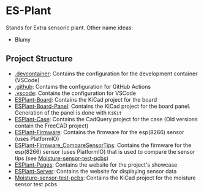 # ES-Plant

Stands for Extra sensoric plant.
Other name ideas:
- Blumy

## Project Structure

- [.devcontainer](.devcontainer): Contains the configuration for the development container (VSCode)
- [.github](.github): Contains the configuration for GitHub Actions
- [.vscode](.vscode): Contains the configuration for VSCode
- [ESPlant-Board](ESPlant-Board): Contains the KiCad project for the board
- [ESPlant-Board-Panel](ESPlant-Board-Panel): Contains the KiCad project for the board panel. Generation of the panel is done with `KiKit`
- [ESPlant-Case](ESPlant-Case): Contains the CadQuery project for the case (Old versions contain the FreeCAD project)
- [ESPlant-Firmware](ESPlant-Firmware): Contains the firmware for the esp(8266) sensor (uses PlatformIO)
- [ESPlant-Firmware_CompareSensorTips](ESPlant-Firmware_CompareSensorTips): Contains the firmware for the esp(8266) sensor (uses PlatformIO) that is used to compare the sensor tips (see [Moisture-sensor-test-pcbs](Moisture-sensor-test-pcbs))
- [ESPlant-Pages](ESPlant-Pages): Contains the website for the project's showcase
- [ESPlant-Server](ESPlant-Server): Contains the website for displaying sensor data
- [Moisture-sensor-test-pcbs](Moisture-sensor-test-pcbs): Contains the KiCad project for the moisture sensor test pcbs

